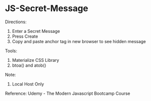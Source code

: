 # JS-Secret-Message

Directions:
1. Enter a Secret Message
2. Press Create
3. Copy and paste anchor tag in new browser to see hidden message


Tools:
1. Materialize CSS Library
2. btoa() and atob()

Note:
1. Local Host Only

Reference:
Udemy - The Modern Javascript Bootcamp Course
